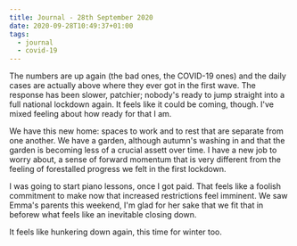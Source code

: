 ```yaml
---
title: Journal - 28th September 2020
date: 2020-09-28T10:49:37+01:00
tags:
  - journal
  - covid-19
---
```


The numbers are up again (the bad ones, the COVID-19 ones) and the daily cases are actually above where they ever got in the first wave. The response has been slower, patchier; nobody's ready to jump straight into a full national lockdown again. It feels like it could be coming, though. I've mixed feeling about how ready for that I am.

We have this new home: spaces to work and to rest that are separate from one another. We have a garden, although autumn's washing in and that the garden is becoming less of a crucial assett over time. I have a new job to worry about, a sense of forward momentum that is very different from the feeling of forestalled progress we felt in the first lockdown.

I was going to start piano lessons, once I got paid. That feels like a foolish commitment to make now that increased restrictions feel imminent. We saw Emma's parents this weekend, I'm glad for her sake that we fit that in beforew what feels like an inevitable closing down.

It feels like hunkering down again, this time for winter too.
